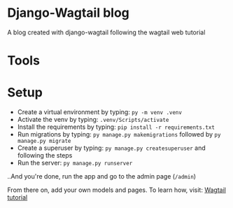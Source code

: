 # Django-Wagtail blog
A blog created with django-wagtail following the wagtail web tutorial

# Tools

# Setup
* Create a virtual environment by typing: `py -m venv .venv`
* Activate the venv by typing: `.venv/Scripts/activate`
* Install the requirements by typing: `pip install -r requirements.txt`
* Run migrations by typing: `py manage.py makemigrations` followed by `py manage.py migrate`
* Create a superuser by typing: `py manage.py createsuperuser` and following the steps
* Run the server: `py manage.py runserver`

..And you're done, run the app and go to the admin page (`/admin`)

From there on, add your own models and pages.
To learn how, visit: [Wagtail tutorial](https://docs.wagtail.org/en/v3.0.1/getting_started/tutorial.html#extend-the-homepage-model)
